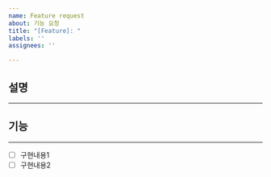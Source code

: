 ```yaml
---
name: Feature request
about: 기능 요청
title: "[Feature]: "
labels: ''
assignees: ''

---
```


## 설명
___


## 기능
___
- [ ] 구현내용1
- [ ] 구현내용2
